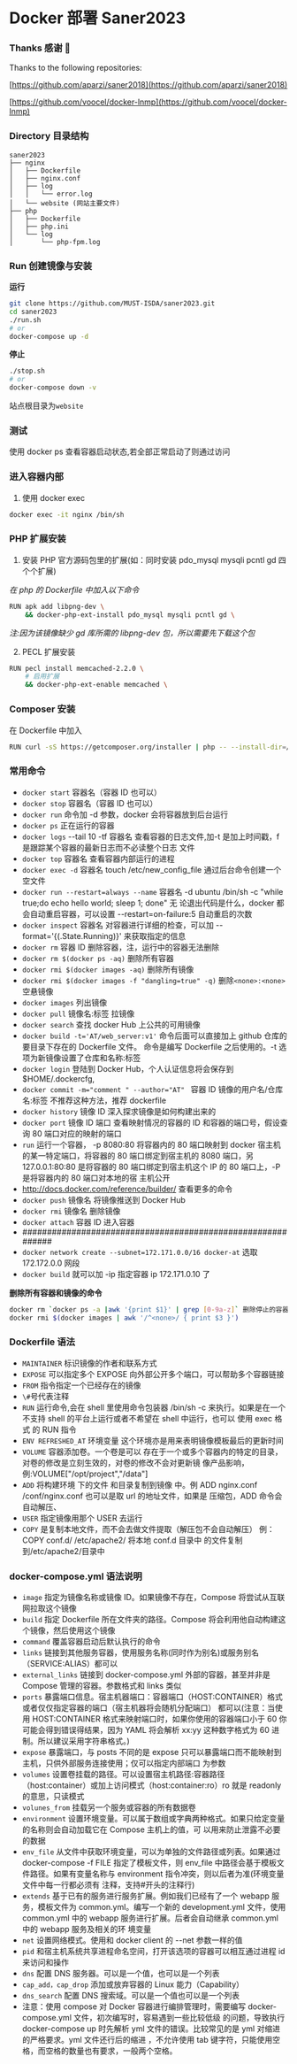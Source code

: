 # Docker 部署 Saner2023

### Thanks 感谢 🙏

Thanks to the following repositories:

[https://github.com/aparzi/saner2018](https://github.com/aparzi/saner2018)

[https://github.com/voocel/docker-lnmp](https://github.com/voocel/docker-lnmp)

### Directory 目录结构

```
saner2023
├── nginx
│   ├── Dockerfile
│   ├── nginx.conf
│   ├── log
│   │   └── error.log
│   └── website (网站主要文件)
├── php
│   ├── Dockerfile
│   ├── php.ini
│   └── log
│       └── php-fpm.log
```

### Run 创建镜像与安装

**运行**

```bash
git clone https://github.com/MUST-ISDA/saner2023.git
cd saner2023
./run.sh
# or
docker-compose up -d
```

**停止**

```bash
./stop.sh
# or
docker-compose down -v
```

站点根目录为`website`

### 测试

使用 docker ps 查看容器启动状态,若全部正常启动了则通过访问

### 进入容器内部

1. 使用 docker exec

```bash
docker exec -it nginx /bin/sh
```

### PHP 扩展安装

1. 安装 PHP 官方源码包里的扩展(如：同时安装 pdo_mysql mysqli pcntl gd 四个个扩展)

_在 php 的 Dockerfile 中加入以下命令_

```bash
RUN apk add libpng-dev \
    && docker-php-ext-install pdo_mysql mysqli pcntl gd \
```

_注:因为该镜像缺少 gd 库所需的 libpng-dev 包，所以需要先下载这个包_

2. PECL 扩展安装

```bash
RUN pecl install memcached-2.2.0 \
    # 启用扩展
    && docker-php-ext-enable memcached \
```

### Composer 安装

在 Dockerfile 中加入

```bash
RUN curl -sS https://getcomposer.org/installer | php -- --install-dir=/usr/bin/ --filename=composer \
```

### 常用命令

-   `docker start` 容器名（容器 ID 也可以）
-   `docker stop` 容器名（容器 ID 也可以）
-   `docker run` 命令加 -d 参数，docker 会将容器放到后台运行
-   `docker ps` 正在运行的容器
-   `docker logs` --tail 10 -tf 容器名 查看容器的日志文件,加-t 是加上时间戳，f 是跟踪某个容器的最新日志而不必读整个日志
    文件
-   `docker top` 容器名 查看容器内部运行的进程
-   `docker exec -d` 容器名 touch /etc/new_config_file 通过后台命令创建一个空文件
-   `docker run --restart=always --name` 容器名 -d ubuntu /bin/sh -c "while true;do echo hello world; sleep 1; done" 无
    论退出代码是什么，docker 都会自动重启容器，可以设置 --restart=on-failure:5 自动重启的次数
-   `docker inspect` 容器名 对容器进行详细的检查，可以加 --format='{(.State.Running)}' 来获取指定的信息
-   `docker rm` 容器 ID 删除容器，注，运行中的容器无法删除
-   `docker rm $(docker ps -aq)` 删除所有容器
-   `docker rmi $(docker images -aq)` 删除所有镜像
-   `docker rmi $(docker images -f "dangling=true" -q)` 删除`<none>:<none>`空悬镜像
-   `docker images` 列出镜像
-   `docker pull` 镜像名:标签 拉镜像
-   `docker search` 查找 docker Hub 上公共的可用镜像
-   `docker build -t='AT/web_server:v1'` 命令后面可以直接加上 github 仓库的要目录下存在的 Dockerfile 文件。 命令是编写
    Dockerfile 之后使用的。-t 选项为新镜像设置了仓库和名称:标签
-   `docker login` 登陆到 Docker Hub，个人认证信息将会保存到$HOME/.dockercfg,
-   `docker commit -m="comment " --author="AT" ` 容器 ID 镜像的用户名/仓库名:标签 不推荐这种方法，推荐 dockerfile
-   `docker history` 镜像 ID 深入探求镜像是如何构建出来的
-   `docker port` 镜像 ID 端口 查看映射情况的容器的 ID 和容器的端口号，假设查询 80 端口对应的映射的端口
-   `run` 运行一个容器， -p 8080:80 将容器内的 80 端口映射到 docker 宿主机的某一特定端口，将容器的 80 端口绑定到宿主机的
    8080 端口，另 127.0.0.1:80:80 是将容器的 80 端口绑定到宿主机这个 IP 的 80 端口上，-P 是将容器内的 80 端口对本地的宿
    主机公开
-   http://docs.docker.com/reference/builder/ 查看更多的命令
-   `docker push` 镜像名 将镜像推送到 Docker Hub
-   `docker rmi` 镜像名 删除镜像
-   `docker attach` 容器 ID 进入容器
-   ############################################################
-   `docker network create --subnet=172.171.0.0/16 docker-at` 选取 172.172.0.0 网段
-   `docker build` 就可以加 -ip 指定容器 ip 172.171.0.10 了

**删除所有容器和镜像的命令**

```bash
docker rm `docker ps -a |awk '{print $1}' | grep [0-9a-z]` 删除停止的容器
docker rmi $(docker images | awk '/^<none>/ { print $3 }')
```

### Dockerfile 语法

-   `MAINTAINER` 标识镜像的作者和联系方式
-   `EXPOSE` 可以指定多个 EXPOSE 向外部公开多个端口，可以帮助多个容器链接
-   `FROM` 指令指定一个已经存在的镜像
-   `\#`号代表注释
-   `RUN` 运行命令,会在 shell 里使用命令包装器 /bin/sh -c 来执行。如果是在一个不支持 shell 的平台上运行或者不希望在
    shell 中运行，也可以 使用 exec 格式 的 RUN 指令
-   `ENV REFRESHED_AT` 环境变量 这个环境亦是用来表明镜像模板最后的更新时间
-   `VOLUME` 容器添加卷。一个卷是可以 存在于一个或多个容器内的特定的目录，对卷的修改是立刻生效的，对卷的修改不会对更新镜
    像产品影响，例:VOLUME["/opt/project","/data"]
-   `ADD` 将构建环境 下的文件 和目录复制到镜像 中。例 ADD nginx.conf /conf/nginx.conf 也可以是取 url 的地址文件，如果是
    压缩包，ADD 命令会自动解压、
-   `USER` 指定镜像用那个 USER 去运行
-   `COPY` 是复制本地文件，而不会去做文件提取（解压包不会自动解压） 例：COPY conf.d/ /etc/apache2/ 将本地 conf.d 目录中
    的文件复制到/etc/apache2/目录中

### docker-compose.yml 语法说明

-   `image` 指定为镜像名称或镜像 ID。如果镜像不存在，Compose 将尝试从互联网拉取这个镜像
-   `build` 指定 Dockerfile 所在文件夹的路径。Compose 将会利用他自动构建这个镜像，然后使用这个镜像
-   `command` 覆盖容器启动后默认执行的命令
-   `links` 链接到其他服务容器，使用服务名称(同时作为别名)或服务别名（SERVICE:ALIAS）都可以
-   `external_links` 链接到 docker-compose.yml 外部的容器，甚至并非是 Compose 管理的容器。参数格式和 links 类似
-   `ports` 暴露端口信息。宿主机器端口：容器端口（HOST:CONTAINER）格式或者仅仅指定容器的端口（宿主机器将会随机分配端口）
    都可以(注意：当使用 HOST:CONTAINER 格式来映射端口时，如果你使用的容器端口小于 60 你可能会得到错误得结果，因为 YAML
    将会解析 xx:yy 这种数字格式为 60 进制。所以建议采用字符串格式。)
-   `expose` 暴露端口，与 posts 不同的是 expose 只可以暴露端口而不能映射到主机，只供外部服务连接使用；仅可以指定内部端口
    为参数
-   `volumes` 设置卷挂载的路径。可以设置宿主机路径:容器路径（host:container）或加上访问模式（host:container:ro）ro 就是
    readonly 的意思，只读模式
-   `volunes_from` 挂载另一个服务或容器的所有数据卷
-   `environment` 设置环境变量。可以属于数组或字典两种格式。如果只给定变量的名称则会自动加载它在 Compose 主机上的值，可
    以用来防止泄露不必要的数据
-   `env_file` 从文件中获取环境变量，可以为单独的文件路径或列表。如果通过 docker-compose -f FILE 指定了模板文件，则
    env_file 中路径会基于模板文件路径。如果有变量名称与 environment 指令冲突，则以后者为准(环境变量文件中每一行都必须有
    注释，支持#开头的注释行)
-   `extends` 基于已有的服务进行服务扩展。例如我们已经有了一个 webapp 服务，模板文件为 common.yml。编写一个新的
    development.yml 文件，使用 common.yml 中的 webapp 服务进行扩展。后者会自动继承 common.yml 中的 webapp 服务及相关的环
    境变量
-   `net` 设置网络模式。使用和 docker client 的 --net 参数一样的值
-   `pid` 和宿主机系统共享进程命名空间，打开该选项的容器可以相互通过进程 id 来访问和操作
-   `dns` 配置 DNS 服务器。可以是一个值，也可以是一个列表
-   `cap_add，cap_drop` 添加或放弃容器的 Linux 能力（Capability）
-   `dns_search` 配置 DNS 搜索域。可以是一个值也可以是一个列表
-   注意：使用 compose 对 Docker 容器进行编排管理时，需要编写 docker-compose.yml 文件，初次编写时，容易遇到一些比较低级
    的问题，导致执行 docker-compose up 时先解析 yml 文件的错误。比较常见的是 yml 对缩进的严格要求。yml 文件还行后的缩进
    ，不允许使用 tab 键字符，只能使用空格，而空格的数量也有要求，一般两个空格。
